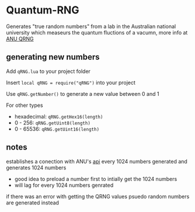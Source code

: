 # Quantum-RNG
Generates "true random numbers" from a lab in the Australian national university which measeurs the quantum fluctions of a vacumn, more info at [ANU QRNG](https://qrng.anu.edu.au)

## generating new numbers
Add ``qRNG.lua`` to your project folder 

Insert ``local qRNG = require("qRNG")`` into your project

Use ``qRNG.getNumber()`` to generate a new value between 0 and 1

For other types
- hexadecimal: ``qRNG.getHex16(length)``
- 0 - 256: ``qRNG.getUint8(length)``
- 0 - 65536: ``qRNG.getUint16(length)``

## notes
establishes a conection with ANU's [api](https://qrng.anu.edu.au/contact/api-documentation/) every 1024 numbers generated and generates 1024 numbers
  - good idea to preload a number first to intially get the 1024 numbers
  - will lag for every 1024 numbers genrated
  
if there was an error with getting the QRNG values psuedo random numbers are generated instead
